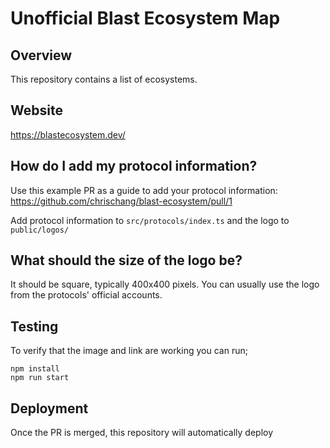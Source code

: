 # Unofficial Blast Ecosystem Map

## Overview

This repository contains a list of ecosystems.

## Website

https://blastecosystem.dev/

## How do I add my protocol information?

Use this example PR as a guide to add your protocol information: https://github.com/chrischang/blast-ecosystem/pull/1

Add protocol information to `src/protocols/index.ts` and the logo to `public/logos/`

## What should the size of the logo be?

It should be square, typically 400x400 pixels. You can usually use the logo from the protocols' official accounts.

## Testing

To verify that the image and link are working you can run;

```shell
npm install
npm run start
```

## Deployment

Once the PR is merged, this repository will automatically deploy
